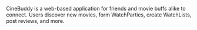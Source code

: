 CineBuddy is a web-based application for friends and movie buffs alike to connect. Users discover new movies, form WatchParties, create WatchLists, post reviews, and more.